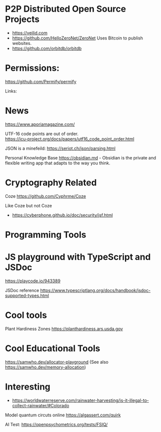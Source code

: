 




# P2P Distributed Open Source Projects 
 - https://veilid.com
 - https://github.com/HelloZeroNet/ZeroNet  Uses Bitcoin to publish websites. 
 - https://github.com/orbitdb/orbitdb


# Permissions:
https://github.com/Permify/permify


Links:

# News
https://www.aporiamagazine.com/





UTF-16 code points are out of order.  
https://icu-project.org/docs/papers/utf16_code_point_order.html

JSON is a minefeild:
https://seriot.ch/json/parsing.html




Personal Knowledge Base
https://obsidian.md - Obsidian is the private and flexible writing app that adapts to the way you think. 







# Cryptography Related

Coze
https://github.com/Cyphrme/Coze

Like Coze but not Coze
  - https://cyberphone.github.io/doc/security/jsf.html







# Programming Tools

# JS playground with TypeScript and JSDoc
https://playcode.io/943389

JSDoc reference
https://www.typescriptlang.org/docs/handbook/jsdoc-supported-types.html





# Cool tools 

Plant Hardiness Zones
https://planthardiness.ars.usda.gov

# Cool Educational Tools
https://samwho.dev/allocator-playground (See also https://samwho.dev/memory-allocation)


# Interesting
- https://worldwaterreserve.com/rainwater-harvesting/is-it-illegal-to-collect-rainwater/#Colorado



Model quantum circuts online
https://algassert.com/quirk


AI Test:
https://openpsychometrics.org/tests/FSIQ/

